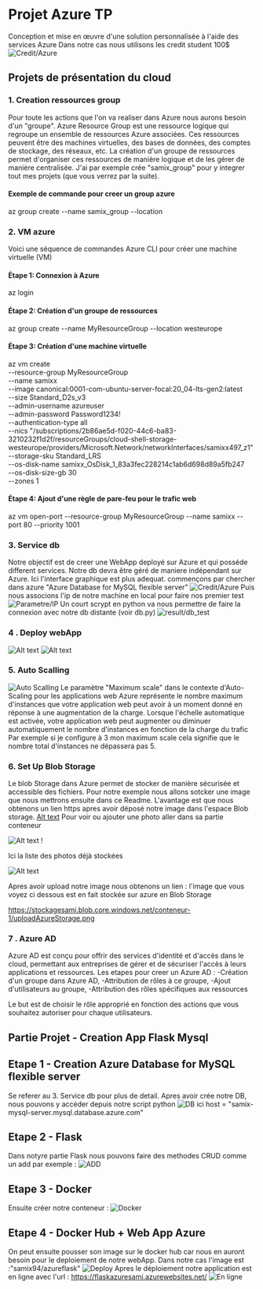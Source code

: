 # Projet Azure TP 

Conception et mise en œuvre d'une solution personnalisée à l'aide des services Azure
Dans notre cas nous utilisons les credit student 100$
![Credit/Azure](images/credit_student.png)

## Projets de présentation du cloud


### 1. Creation ressources group

Pour toute les actions que l'on va realiser dans Azure nous aurons besoin d'un "groupe".
Azure Resource Group est une ressource logique qui regroupe un ensemble de ressources Azure associées. Ces ressources peuvent être des machines virtuelles, des bases de données, des comptes de stockage, des réseaux, etc. La création d'un groupe de ressources permet d'organiser ces ressources de manière logique et de les gérer de manière centralisée.
J'ai par exemple crée "samix_group" pour y integrer tout mes projets (que vous verrez par la suite).
#### Exemple de commande pour creer un group azure 

az group create --name samix_group --location <votre-emplacement>


### 2. VM azure

Voici une séquence de commandes Azure CLI pour créer une machine virtuelle (VM) 
#### Étape 1: Connexion à Azure

az login
#### Étape 2: Création d'un groupe de ressources

az group create --name MyResourceGroup --location westeurope
#### Étape 3: Création d'une machine virtuelle

az vm create \
  --resource-group MyResourceGroup \
  --name samixx \
  --image canonical:0001-com-ubuntu-server-focal:20_04-lts-gen2:latest \
  --size Standard_D2s_v3 \
  --admin-username azureuser \
  --admin-password Password1234! \
  --authentication-type all \
  --nics "/subscriptions/2b86ae5d-f020-44c6-ba83-3210232f1d2f/resourceGroups/cloud-shell-storage-westeurope/providers/Microsoft.Network/networkInterfaces/samixx497_z1" \
  --storage-sku Standard_LRS \
  --os-disk-name samixx_OsDisk_1_83a3fec228214c1ab6d698d89a5fb247 \
  --os-disk-size-gb 30 \
  --zones 1
#### Étape 4: Ajout d'une règle de pare-feu pour le trafic web

az vm open-port --resource-group MyResourceGroup --name samixx --port 80 --priority 1001




### 3. Service db

Notre objectif est de creer une WebApp deployé sur Azure et qui posséde different services.
Notre db devra être géré de maniere indépendant sur Azure.
Ici l'interface graphique est plus adequat.
commençons par chercher dans azure "Azure Database for MySQL flexible server"
![Credit/Azure](images/azureDatab.png)
Puis nous associons l'ip de notre machine en local pour faire nos premier test
![Parametre/IP](ipPub.png)
Un court scrypt en python va nous permettre de faire la connexion avec notre db distante (voir db.py)
![result/db_test](images/result_db_1.png)


### 4 . Deploy webApp
![Alt text](images/webapp.png)
![Alt text](images/webappDeploy.png)
### 5. Auto Scalling 
![Auto Scalling](images/scalling.png)
Le paramètre "Maximum scale" dans le contexte d'Auto-Scaling pour les applications web Azure représente le nombre maximum d'instances que votre application web peut avoir à un moment donné en réponse à une augmentation de la charge.
Lorsque l'échelle automatique est activée, votre application web peut augmenter ou diminuer automatiquement le nombre d'instances en fonction de la charge du trafic
Par exemple si je configure à 3 mon maximum scale cela signifie que le nombre total d'instances ne dépassera pas 5.


### 6. Set Up Blob Storage
Le blob Storage dans Azure permet de stocker de manière sécurisée et accessible des fichiers.
Pour notre exemple nous allons sotcker une image que nous mettrons ensuite dans ce Readme.
L'avantage est que nous obtenons un lien https apres avoir déposé notre image dans l'espace Blob storage.
[Alt text](images/stock.png) 
Pour voir ou ajouter une photo aller dans sa partie conteneur

![Alt text](images/container.png) !

Ici la liste des photos déjà stockées

![Alt text](images/stockImage.png)

Apres avoir upload notre image nous obtenons un lien : 
l'image que vous voyez ci dessous est en fait stockée sur azure en Blob Storage 

https://stockagesami.blob.core.windows.net/conteneur-1/uploadAzureStorage.png

### 7 . Azure AD
Azure AD est conçu pour offrir des services d'identité et d'accès dans le cloud, permettant aux entreprises de gérer et de sécuriser l'accès à leurs applications et ressources.
Les etapes pour creer un Azure AD : 
-Création d'un groupe dans Azure AD,
-Attribution de rôles à ce groupe,
-Ajout d'utilisateurs au groupe,
-Attribution des rôles spécifiques aux ressources

Le but est de choisir le rôle approprié en fonction des actions que vous souhaitez autoriser pour chaque utilisateurs.


## Partie Projet - Creation App Flask Mysql 


## Etape 1 - Creation Azure Database for MySQL flexible server
 Se referer au 3. Service db pour plus de detail.
 Apres avoir crée notre DB, nous pouvons y accéder depuis notre script python
![DB](images/connectDB.png)
 ici host = "samix-mysql-server.mysql.database.azure.com"
## Etape 2 - Flask 
 Dans notyre partie Flask nous pouvons faire des methodes CRUD comme un add par exemple :
 ![ADD](images/add_method.png)
## Etape 3 - Docker 
 Ensuite créer notre conteneur :
 ![Docker](images/docker.png)
## Etape 4 - Docker Hub + Web App Azure
  On peut ensuite pousser son image sur le docker hub car nous en auront besoin pour le deploiement de notre webApp.
  Dans notre cas l'image est :"samix94/azureflask"
  ![Deploy](images/webApp.png)
  Apres le déploiement notre application est en ligne avec l'url : https://flaskazuresami.azurewebsites.net/
  ![En ligne](images/APP.png) 
